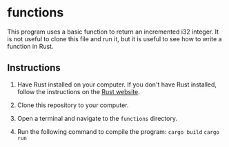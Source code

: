 # functions
This program uses a basic function to return an incremented i32 integer. It is not useful to clone this file and run it, but it is useful to see how to write a function in Rust.

## Instructions
1. Have Rust installed on your computer. If you don't have Rust installed, follow the instructions on the [Rust website](https://www.rust-lang.org/tools/install).

2. Clone this repository to your computer.

3. Open a terminal and navigate to the `functions` directory.

4. Run the following command to compile the program:
```cargo build```
```cargo run```
